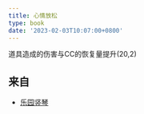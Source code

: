 ```yaml
---
title: 心情放松
type: book
date: '2023-02-03T10:07:00+0800'
---
```


道具造成的伤害与CC的恢复量提升(20,2)

## 来自

* [乐园竖琴](/docs/物品/乐园竖琴)